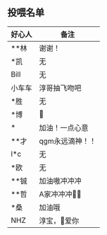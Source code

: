 ## 投喂名单
| 好心人 | 备注            |
| ------ | --------------- |
| **林   | 谢谢！          |
| *凯    | 无              |
| Bill   | 无              |
| 小车车 | 淳哥抽飞吻吧    |
| *胜    | 无              |
| *博    | 🐸               |
| *      | 加油！一点心意  |
| **才   | qgm永远滴神！！ |
| l*c    | 无              |
| *欧    | 无              |
| **铖   | 加油嗷冲冲冲    |
| **哲   | A家冲冲冲👴🏾     |
| *桑    | 加油哦          |
| NHZ    | 淳宝，👩爱你     |